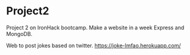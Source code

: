 # Project2
Project 2 on IronHack bootcamp. Make a website in a week Express and MongoDB.

Web to post jokes based on twitter. https://joke-lmfao.herokuapp.com/
